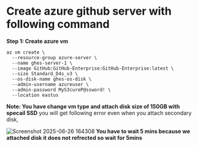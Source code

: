 # Create azure github server with following command
**Step 1: Create azure vm**
```
az vm create \
  --resource-group azure-server \
  --name ghes-server-1 \
  --image GitHub:GitHub-Enterprise:GitHub-Enterprise:latest \
  --size Standard_D4s_v3 \
  --os-disk-name ghes-os-disk \
  --admin-username azureuser \
  --admin-password MyS3cureP@ssword! \
  --location eastus
```
**Note: You have change vm type and attach disk size of 150GB with specail SSD**
you will get following error even when you attach secondary disk,

![Screenshot 2025-06-26 164308](https://github.com/user-attachments/assets/e910ab03-7638-40cc-8629-1509f3b13575)
**You have to wait 5 mins because we attached disk it does not refrected so wait for 5mins**


